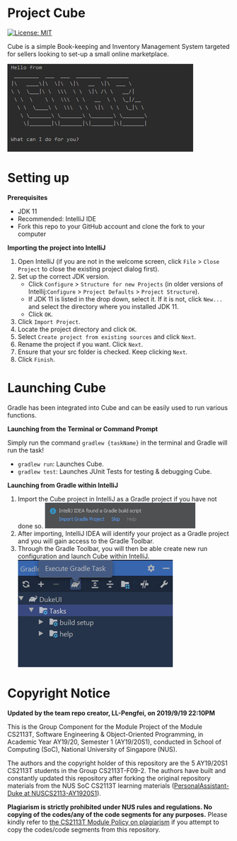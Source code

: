 # Project Cube

[![License: MIT](https://img.shields.io/badge/License-MIT-yellow.svg)](https://opensource.org/licenses/MIT)

Cube is a simple Book-keeping and Inventory Management System targeted for sellers looking to set-up a small online marketplace.

![Cube](docs/images/Ui.png)

# Setting up

**Prerequisites**

* JDK 11
* Recommended: IntelliJ IDE
* Fork this repo to your GitHub account and clone the fork to your computer

**Importing the project into IntelliJ**

1. Open IntelliJ (if you are not in the welcome screen, click `File` > `Close Project` to close the existing project dialog first).
1. Set up the correct JDK version.
   * Click `Configure` > `Structure for new Projects` (in older versions of Intellij:`Configure` > `Project Defaults` > `Project Structure`).
   * If JDK 11 is listed in the drop down, select it. If it is not, click `New...` and select the directory where you installed JDK 11.
   * Click `OK`.
1. Click `Import Project`.
1. Locate the project directory and click `OK`.
1. Select `Create project from existing sources` and click `Next`.
1. Rename the project if you want. Click `Next`.
1. Ensure that your src folder is checked. Keep clicking `Next`.
1. Click `Finish`.

# Launching Cube

Gradle has been integrated into Cube and can be easily used to run various functions.

**Launching from the Terminal or Command Prompt**

Simply run the command `gradlew {taskName}` in the terminal and Gradle will run the task!
* `gradlew run`: Launches Cube.
* `gradlew test`: Launches JUnit Tests for testing & debugging Cube.

**Launching from Gradle within IntelliJ**

1. Import the Cube project in IntelliJ as a Gradle project if you have not done so.
![Gradle Import](docs/images/GradleImportIntelliJ.png)
1. After importing, IntelliJ IDEA will identify your project as a Gradle project and you will gain access to the Gradle Toolbar.
1. Through the Gradle Toolbar, you will then be able create new run configuration and launch Cube within IntelliJ.
![Gradle Run](docs/images/GradleRunIntelliJ.png)

# Copyright Notice 

**Updated by the team repo creator, LL-Pengfei, on 2019/9/19 22:10PM**

This is the Group Component for the Module Project of the Module CS2113T, Software Engineering & Object-Oriented Programming, in Academic Year AY19/20, Semester 1 (AY19/20S1), conducted in School of Computing (SoC), National University of Singapore (NUS).

The authors and the copyright holder of this repository are the 5 AY19/20S1 CS2113T students in the Group CS2113T-F09-2. The authors have built and constantly updated this repository after forking the original repository materials from the NUS SoC CS2113T learning materials ([PersonalAssistant-Duke at NUSCS2113-AY1920S1](https://github.com/nusCS2113-AY1920S1/PersonalAssistant-Duke)).

**Plagiarism is strictly prohibited under NUS rules and regulations. No copying of the codes/any of the code segments for any purposes.** Please kindly refer to [the CS2113T Module Policy on plagiarism](https://nuscs2113-ay1920s1.github.io/website/admin/appendixB-policies.html#policy-on-plagiarism) if you attempt to copy the codes/code segments from this repository.

